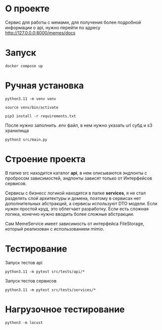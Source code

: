 # О проекте

Сервис для работы с мемами, для получения более подробной информации о api, нужно перейти по адресу http://127.0.0.0:8000/memes/docs

# Запуск

`docker compose up`

# Ручная установка

`python3.11 -m venv venv`

`source venv/bin/activate`

`pip3 install -r requirements.txt`

После нужно заполнить .env файл, в нем нужно указать url субд и s3 хранилища

`python3 src/main.py`


# Строение проекта

В папке src находится каталог **api**, в нем описываются эндпонты с пробросом зависимостей, эндпонты зависят только от Интерфейсов сервисов.

Сервисы с бизнесс логикой находятся в папке **services**, я не стал разделять слой архитектуры и домена, поэтому в сервисах нет дополнительных абстракций, а сервисы используют DTO модели. Если нужен простой круд, это облегчает разработку. Если есть сложная логика, конечно нужно вводить более сложные абстракции.


Сам MemeService имеет зависимость от интерфейса FileStorage, который реализован с использованием mimio.

# Тестирование

Запуск тестов api

`python3.11 -m pytest src/tests/api/*`

Запуск тестов сервисов

`python3.11 -m pytest src/tests/services/*`

# Нагрузочное тестирование

`python3 -m locust`